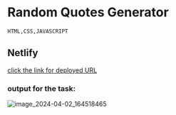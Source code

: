 # Random Quotes Generator

```HTML,CSS,JAVASCRIPT```

## Netlify
[click the link for deployed URL](https://randomquotes-task-12.netlify.app/)

### output for the task:

![image_2024-04-02_164518465](https://github.com/Meenajayaraj/task-12-quote/assets/154115927/85f41081-cde7-4a5b-aacb-68ab01383479)




